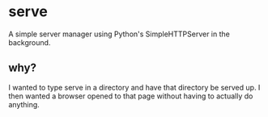 # serve

A simple server manager using Python's SimpleHTTPServer in the background.

## why?

I wanted to type serve in a directory and have that directory be served up. I then wanted a browser opened to that page without having to actually do anything.